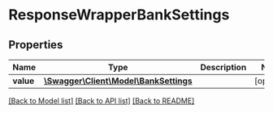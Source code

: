# ResponseWrapperBankSettings

## Properties
Name | Type | Description | Notes
------------ | ------------- | ------------- | -------------
**value** | [**\Swagger\Client\Model\BankSettings**](BankSettings.md) |  | [optional] 

[[Back to Model list]](../README.md#documentation-for-models) [[Back to API list]](../README.md#documentation-for-api-endpoints) [[Back to README]](../README.md)


